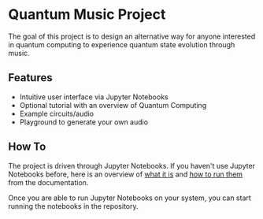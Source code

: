 # Quantum Music Project
The goal of this project is to design an alternative way for anyone interested in quantum computing to experience quantum state evolution through music. 
## Features
- Intuitive user interface via Jupyter Notebooks
- Optional tutorial with an overview of Quantum Computing
- Example circuits/audio
- Playground to generate your own audio
## How To
The project is driven through Jupyter Notebooks. If you haven't use Jupyter Notebooks before, here is an overview of [what it is](https://jupyter-notebook-beginner-guide.readthedocs.io/en/latest/what_is_jupyter.html) and [how to run them](https://jupyter-notebook-beginner-guide.readthedocs.io/en/latest/execute.html) from the documentation.

Once you are able to run Jupyter Notebooks on your system, you can start running the notebooks in the repository.
